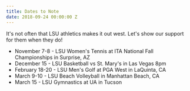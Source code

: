 ```yaml
---
title: Dates to Note
date: 2018-09-24 00:00:00 Z
---
```


It's not often that LSU athletics makes it out west. Let's show our support for them when they do!

* November 7-8 - LSU Women's Tennis at ITA National Fall Championships in Surprise, AZ
* December 15 - LSU Basketball vs St. Mary's in Las Vegas 8pm
* February 18-20 - LSU Men's Golf at PGA West in LaQuinta, CA
* March 9-10 - LSU Beach Volleyball in Manhattan Beach, CA
* March 15 - LSU Gymnastics at UA in Tucson  